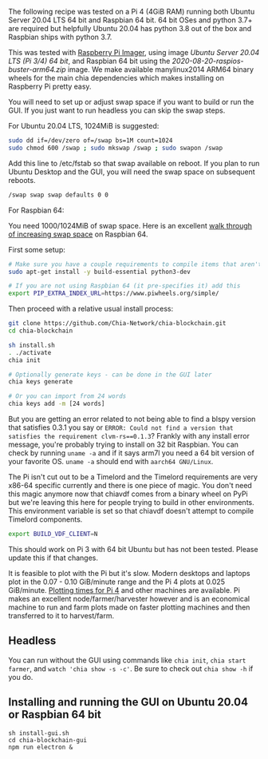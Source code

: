 The following recipe was tested on a Pi 4 (4GiB RAM) running both Ubuntu Server 20.04 LTS 64 bit and Raspbian 64 bit. 64 bit OSes and python 3.7+ are required but helpfully Ubuntu 20.04 has python 3.8 out of the box and Raspbian ships with python 3.7.

This was tested with [Raspberry Pi Imager](https://www.raspberrypi.org/downloads/), using image _Ubuntu Server 20.04 LTS (Pi 3/4) 64 bit_, and Raspbian 64 bit using the _2020-08-20-raspios-buster-arm64.zip_ image. We make available manylinux2014 ARM64 binary wheels for the main chia dependencies which makes installing on Raspberry Pi pretty easy. 

You will need to set up or adjust swap space if you want to build or run the GUI. If you just want to run headless you can skip the swap steps.

For Ubuntu 20.04 LTS, 1024MiB is suggested:
```bash
sudo dd if=/dev/zero of=/swap bs=1M count=1024
sudo chmod 600 /swap ; sudo mkswap /swap ; sudo swapon /swap
```

Add this line to /etc/fstab so that swap available on reboot. If you plan to run Ubuntu Desktop and the GUI, you will need the swap space on subsequent reboots.

```bash
/swap swap swap defaults 0 0
```

For Raspbian 64:

You need 1000/1024MiB of swap space. Here is an excellent [walk through of increasing swap space](https://pimylifeup.com/raspberry-pi-swap-file/) on Raspbian 64.

First some setup:

```bash
# Make sure you have a couple requirements to compile items that aren't in binary form
sudo apt-get install -y build-essential python3-dev

# If you are not using Raspbian 64 (it pre-specifies it) add this
export PIP_EXTRA_INDEX_URL=https://www.piwheels.org/simple/
```

Then proceed with a relative usual install process:

```bash
git clone https://github.com/Chia-Network/chia-blockchain.git
cd chia-blockchain

sh install.sh
. ./activate
chia init

# Optionally generate keys - can be done in the GUI later
chia keys generate

# Or you can import from 24 words
chia keys add -m [24 words]
```

But you are getting an error related to not being able to find a blspy version that satisfies 0.3.1 you say or `ERROR: Could not find a version that satisfies the requirement clvm-rs==0.1.3`? Frankly with any install error message, you're probably trying to install on 32 bit Raspbian. You can check by running `uname -a` and if it says arm7l you need a 64 bit version of your favorite OS. `uname -a` should end with `aarch64 GNU/Linux`.

The Pi isn't cut out to be a Timelord and the Timelord requirements are very x86-64 specific currently and there is one piece of magic. You don't need this magic anymore now that chiavdf comes from a binary wheel on PyPi but we're leaving this here for people trying to build in other environments. This environment variable is set so that chiavdf doesn't attempt to compile Timelord components.

```bash
export BUILD_VDF_CLIENT=N
```

This should work on Pi 3 with 64 bit Ubuntu but has not been tested. Please update this if that changes.

It is feasible to plot with the Pi but it's slow. Modern desktops and laptops plot in the 0.07 - 0.10 GiB/minute range and the Pi 4 plots at 0.025 GiB/minute. [Plotting times for Pi 4](https://github.com/Chia-Network/chia-blockchain/wiki/k-sizes#raspberry-pi-4) and other machines are available. Pi makes an excellent node/farmer/harvester however and is an economical machine to run and farm plots made on faster plotting machines and then transferred to it to harvest/farm.

## Headless

You can run without the GUI using commands like `chia init`, `chia start farmer`, and `watch 'chia show -s -c'`. Be sure to check out `chia show -h` if you do.

## Installing and running the GUI on Ubuntu 20.04 or Raspbian 64 bit

```
sh install-gui.sh
cd chia-blockchain-gui
npm run electron &
```
